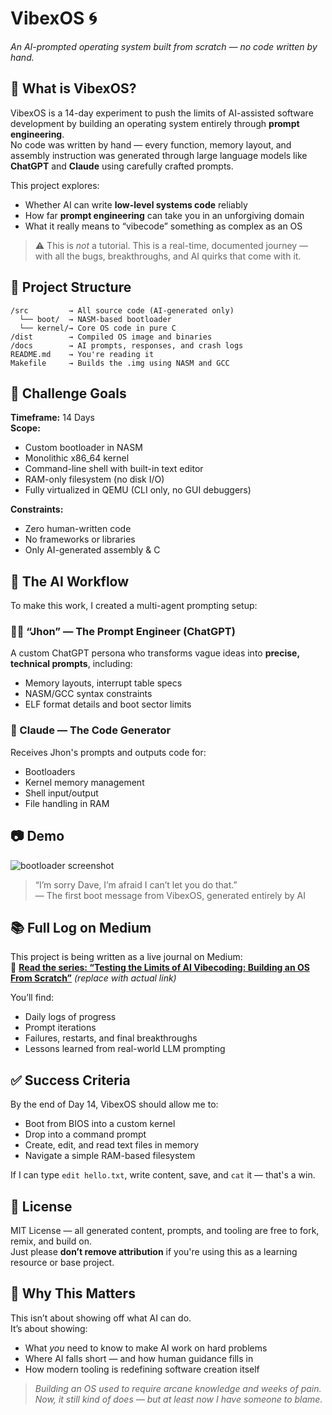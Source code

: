 # VibexOS 🌀
*An AI-prompted operating system built from scratch — no code written by hand.*

## 🧪 What is VibexOS?
VibexOS is a 14-day experiment to push the limits of AI-assisted software development by building an operating system entirely through **prompt engineering**.  
No code was written by hand — every function, memory layout, and assembly instruction was generated through large language models like **ChatGPT** and **Claude** using carefully crafted prompts.

This project explores:
- Whether AI can write **low-level systems code** reliably
- How far **prompt engineering** can take you in an unforgiving domain
- What it really means to “vibecode” something as complex as an OS

> ⚠️ This is *not* a tutorial. This is a real-time, documented journey — with all the bugs, breakthroughs, and AI quirks that come with it.

## 🧱 Project Structure

```
/src         → All source code (AI-generated only)
  └── boot/  → NASM-based bootloader
  └── kernel/→ Core OS code in pure C
/dist        → Compiled OS image and binaries
/docs        → AI prompts, responses, and crash logs
README.md    → You're reading it
Makefile     → Builds the .img using NASM and GCC
```

## 🎯 Challenge Goals

**Timeframe:** 14 Days  
**Scope:**
- Custom bootloader in NASM
- Monolithic x86_64 kernel
- Command-line shell with built-in text editor
- RAM-only filesystem (no disk I/O)
- Fully virtualized in QEMU (CLI only, no GUI debuggers)

**Constraints:**
- Zero human-written code
- No frameworks or libraries
- Only AI-generated assembly & C

## 🤖 The AI Workflow

To make this work, I created a multi-agent prompting setup:

### 👨‍🏫 “Jhon” — The Prompt Engineer (ChatGPT)
A custom ChatGPT persona who transforms vague ideas into **precise, technical prompts**, including:
- Memory layouts, interrupt table specs
- NASM/GCC syntax constraints
- ELF format details and boot sector limits

### 🧠 Claude — The Code Generator
Receives Jhon's prompts and outputs code for:
- Bootloaders
- Kernel memory management
- Shell input/output
- File handling in RAM

## 📷 Demo

![bootloader screenshot](docs/boot_message.png)

> “I’m sorry Dave, I’m afraid I can’t let you do that.”  
> — The first boot message from VibexOS, generated entirely by AI

## 📚 Full Log on Medium

This project is being written as a live journal on Medium:  
📰 [**Read the series: “Testing the Limits of AI Vibecoding: Building an OS From Scratch”**](https://medium.com/@your-profile-link) *(replace with actual link)*

You’ll find:
- Daily logs of progress
- Prompt iterations
- Failures, restarts, and final breakthroughs
- Lessons learned from real-world LLM prompting

## ✅ Success Criteria

By the end of Day 14, VibexOS should allow me to:
- Boot from BIOS into a custom kernel
- Drop into a command prompt
- Create, edit, and read text files in memory
- Navigate a simple RAM-based filesystem

If I can type `edit hello.txt`, write content, save, and `cat` it — that's a win.

## 📎 License

MIT License — all generated content, prompts, and tooling are free to fork, remix, and build on.  
Just please **don’t remove attribution** if you're using this as a learning resource or base project.

## 🧠 Why This Matters

This isn’t about showing off what AI can do.  
It’s about showing:
- What *you* need to know to make AI work on hard problems  
- Where AI falls short — and how human guidance fills in  
- How modern tooling is redefining software creation itself

> *Building an OS used to require arcane knowledge and weeks of pain. Now, it still kind of does — but at least now I have someone to blame.*
